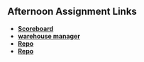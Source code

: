 ## Afternoon Assignment Links

* **[Scoreboard](https://github.com/Q-Mick/scoreboard)**
* **[warehouse manager](https://github.com/Q-Mick/warehouse_manager)**
* **[Repo](https://github.com/Q-Mick/<ASSIGNMENT_REPO>)**
* **[Repo](https://github.com/Q-Mick/<ASSIGNMENT_REPO>)**
